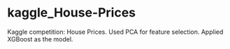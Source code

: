 # kaggle_House-Prices
Kaggle competition: House Prices. 
Used PCA for feature selection. 
Applied XGBoost as the model.
